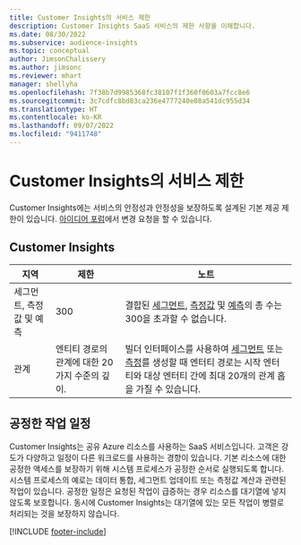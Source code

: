 ```yaml
---
title: Customer Insights의 서비스 제한
description: Customer Insights SaaS 서비스의 제한 사항을 이해합니다.
ms.date: 08/30/2022
ms.subservice: audience-insights
ms.topic: conceptual
author: JimsonChalissery
ms.author: jimsonc
ms.reviewer: mhart
manager: shellyha
ms.openlocfilehash: 7f38b7d9985368fc38107f1f360f0603a7fcc8e6
ms.sourcegitcommit: 3c7cdfc8bd83ca236e4777240e08a541dc955d34
ms.translationtype: HT
ms.contentlocale: ko-KR
ms.lasthandoff: 09/07/2022
ms.locfileid: "9411748"
---
```

# <a name="service-limits-in-customer-insights"></a>Customer Insights의 서비스 제한

 Customer Insights에는 서비스의 안정성과 안정성을 보장하도록 설계된 기본 제공 제한이 있습니다. [아이디어 포럼](https://go.microsoft.com/fwlink/?linkid=2074172)에서 변경 요청을 할 수 있습니다.

## <a name="customer-insights"></a>Customer Insights

| 지역  | 제한  | 노트 |
|-------------|---------------------------------------------------------------------|---------------------------------------------------------------------|
| 세그먼트, 측정값 및 예측 | 300  | 결합된 [세그먼트](segments.md), [측정값](measures.md) 및 [예측](predictions-overview.md)의 총 수는 300을 초과할 수 없습니다.  |
| 관계 | 엔티티 경로의 관계에 대한 20가지 수준의 깊이. | 빌더 인터페이스를 사용하여 [세그먼트](segments.md) 또는 [측정](measures.md)를 생성할 때 엔터티 경로는 시작 엔터티와 대상 엔터티 간에 최대 20개의 관계 홉을 가질 수 있습니다.  |

## <a name="fair-scheduling-of-jobs"></a>공정한 작업 일정

Customer Insights는 공유 Azure 리소스를 사용하는 SaaS 서비스입니다. 고객은 강도가 다양하고 일정이 다른 워크로드를 사용하는 경향이 있습니다. 기본 리소스에 대한 공정한 액세스를 보장하기 위해 시스템 프로세스가 공정한 순서로 실행되도록 합니다. 시스템 프로세스의 예로는 데이터 통합, 세그먼트 업데이트 또는 측정값 계산과 관련된 작업이 있습니다. 공정한 일정은 요청된 작업이 급증하는 경우 리소스를 대기열에 넣지 않도록 보호합니다. 동시에 Customer Insights는 대기열에 있는 모든 작업이 병렬로 처리되는 것을 보장하지 않습니다.

[!INCLUDE [footer-include](includes/footer-banner.md)]
